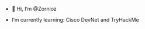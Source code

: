 - 👋 Hi, I’m @Zornioz


- I’m currently learning:
  Cisco DevNet and TryHackMe

<!---
Zornioz/Zornioz is a ✨ special ✨ repository because its `README.md` (this file) appears on your GitHub profile.
You can click the Preview link to take a look at your changes.
--->
